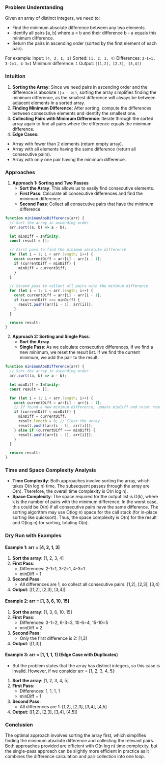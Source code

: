 ### Problem Understanding

Given an array of distinct integers, we need to:

- Find the minimum absolute difference between any two elements.
- Identify all pairs [a, b] where a < b and their difference b - a equals this minimum difference.
- Return the pairs in ascending order (sorted by the first element of each pair).

For example:
Input: `[4, 2, 1, 3]`
Sorted: `[1, 2, 3, 4]`
Differences: `2-1=1, 3-2=1, 4-3=1`
Minimum difference: `1`
Output: `[[1,2], [2,3], [3,4]]`

### Intuition

1. **Sorting the Array**: Since we need pairs in ascending order and the difference is absolute `(|a - b|)`, sorting the array simplifies finding the minimum difference, as the smallest difference will always be between adjacent elements in a sorted array.
2. **Finding Minimum Difference**: After sorting, compute the differences between consecutive elements and identify the smallest one.
3. **Collecting Pairs with Minimum Difference**: Iterate through the sorted array again to find all pairs where the difference equals the minimum difference.
4. **Edge Cases:**

- Array with fewer than 2 elements (return empty array).
- Array with all elements having the same difference (return all consecutive pairs).
- Array with only one pair having the minimum difference.

### Approaches

1. **Approach 1: Sorting and Two Passes**
   - **Sort the Array**: This allows us to easily find consecutive elements.
   - **First Pass**: Calculate all consecutive differences and find the minimum difference.
   - **Second Pass**: Collect all consecutive pairs that have the minimum difference.

```javascript
function minimumAbsDifference(arr) {
  // Sort the array in ascending order
  arr.sort((a, b) => a - b);

  let minDiff = Infinity;
  const result = [];

  // First pass to find the minimum absolute difference
  for (let i = 1; i < arr.length; i++) {
    const currentDiff = arr[i] - arr[i - 1];
    if (currentDiff < minDiff) {
      minDiff = currentDiff;
    }
  }

  // Second pass to collect all pairs with the minimum difference
  for (let i = 1; i < arr.length; i++) {
    const currentDiff = arr[i] - arr[i - 1];
    if (currentDiff === minDiff) {
      result.push([arr[i - 1], arr[i]]);
    }
  }

  return result;
}
```

2. **Approach 2: Sorting and Single Pass**:
   - **Sort the Array**.
   - **Single Pass**: As we calculate consecutive differences, if we find a new minimum, we reset the result list. If we find the current minimum, we add the pair to the result.

```javascript
function minimumAbsDifference(arr) {
  // Sort the array in ascending order
  arr.sort((a, b) => a - b);

  let minDiff = Infinity;
  const result = [];

  for (let i = 1; i < arr.length; i++) {
    const currentDiff = arr[i] - arr[i - 1];
    // If found a new minimum difference, update minDiff and reset result
    if (currentDiff < minDiff) {
      minDiff = currentDiff;
      result.length = 0; // Clear the array
      result.push([arr[i - 1], arr[i]]);
    } else if (currentDiff === minDiff) {
      result.push([arr[i - 1], arr[i]]);
    }
  }

  return result;
}
```

### Time and Space Complexity Analysis

- **Time Complexity**: Both approaches involve sorting the array, which takes O(n log n) time. The subsequent passes through the array are O(n). Therefore, the overall time complexity is O(n log n).
- **Space Complexity**: The space required for the output list is O(k), where k is the number of pairs with the minimum difference. In the worst case, this could be O(n) if all consecutive pairs have the same difference. The sorting algorithm may use O(log n) space for the call stack (for in-place sorting like quicksort). Thus, the space complexity is O(n) for the result and O(log n) for sorting, totaling O(n).

### Dry Run with Examples

#### Example 1: arr = [4, 2, 1, 3]

1. **Sort the array**: [1, 2, 3, 4]
2. **First Pass**:
   - Differences: 2-1=1, 3-2=1, 4-3=1
   - minDiff = 1
3. **Second Pass**:
   - All differences are 1, so collect all consecutive pairs: [1,2], [2,3], [3,4]
4. **Output**: [[1,2], [2,3], [3,4]]

#### Example 2: arr = [1, 3, 6, 10, 15]

1. **Sort the array**: [1, 3, 6, 10, 15]
2. **First Pass**:
   - Differences: 3-1=2, 6-3=3, 10-6=4, 15-10=5
   - minDiff = 2
3. **Second Pass**:
   - Only the first difference is 2: [1,3]
4. **Output**: [[1,3]]

#### Example 3: arr = [1, 1, 1, 1] (Edge Case with Duplicates)

- But the problem states that the array has distinct integers, so this case is invalid. However, if we consider arr = [1, 2, 3, 4, 5]:

1. **Sort the array**: [1, 2, 3, 4, 5]
2. **First Pass**:
   - Differences: 1, 1, 1, 1
   - minDiff = 1
3. **Second Pass**:
   - All differences are 1: [1,2], [2,3], [3,4], [4,5]
4. **Output**: [[1,2], [2,3], [3,4], [4,5]]

### Conclusion

The optimal approach involves sorting the array first, which simplifies finding the minimum absolute difference and collecting the relevant pairs. Both approaches provided are efficient with O(n log n) time complexity, but the single-pass approach can be slightly more efficient in practice as it combines the difference calculation and pair collection into one loop.
